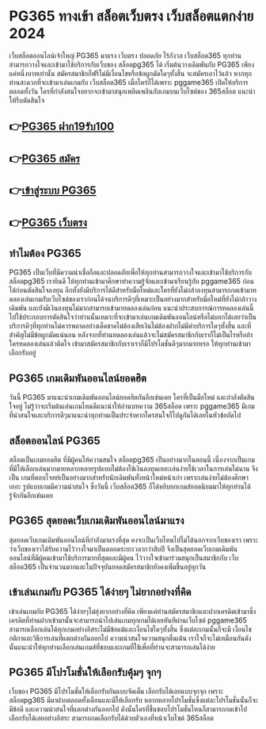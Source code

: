 # PG365 ทางเข้า สล็อตเว็บตรง เว็บสล็อตแตกง่าย 2024
เว็บสล็อตออนไลน์เจ้าใหญ่ PG365 มาแรง เว็บตรง ปลอดภัย ไร้กังวล เว็บสล็อต365 ทุกท่านสามารถวางใจและเข้ามาใช้บริการกับเว็บของ สล็อตpg365 ได้ เริ่มต้นวางเดิมพันกับ PG365 เพียงแค่หนึ่งบาทเท่านั้น สมัครสมาชิกก็ฟรีไม่มีเงื่อนไขหรือข้อผูกมัดใดๆทั้งสิ้น จะสมัครเอาไว้แล้ว หากทุกท่านสะดวกที่จะเข้ามาเล่นเกมกับ เว็บสล็อต365 เมื่อไหร่ก็ได้เพราะ pggame365 เปิดให้บริการตลอดทั้งวัน ใครที่กำลังสนใจอยากจะเข้ามาสนุกเพลิดเพลินกับเกมบนเว็บไซต์ของ 365สล็อต แนะนำให้รีบตัดสินใจ

## 👉[PG365 ฝาก19รับ100](https://bit.ly/3SpzIbT)
## 👉[PG365 สมัคร](https://bit.ly/3SpzIbT)
## 👉[เข้าสู่ระบบ PG365](https://bit.ly/3SpzIbT)
## 👉[PG365 เว็บตรง](https://bit.ly/3SpzIbT)


## ทำไมต้อง PG365

PG365 เป็นเว็บที่มีความน่าเชื่อถือและปลอดภัยเพื่อให้ทุกท่านสามารถวางใจและเข้ามาใช้บริการกับ สล็อตpg365 เรายินดี ให้ทุกท่านเข้ามาศึกษาทำความรู้จักและเข้ามาเรียนรู้กับ pggame365 ก่อนได้ก่อนตัดสินใจลงทุน อีกทั้งยังมีบริการได้ดีสำหรับมือใหม่และใครที่ยังไม่กล้าลงทุนสามารถกดเข้ามาทดลองเล่นเกมกับเว็บไซต์ของเราก่อนได้จนบริการดีๆที่เหมาะเป็นอย่างมากสำหรับมือใหม่ที่ยังไม่กล้าวางเดิมพัน และยังมีเงินลงทุนไม่มากสามารถเข้ามาทดลองเล่นก่อน แนะนำประสบการณ์การทดลองเล่นนี้ไปใช้ประกอบการตัดสินใจว่าท่านนั้นเหมาะที่จะเข้ามาเล่นเกมเดิมพันออนไลน์หรือไม่บอกได้เลยว่าเป็นบริการดีๆที่ทุกท่านไม่ควรพลาดอย่างเด็ดขาดไม่ต้องเสียเงินไม่ต้องฝากไม่มีค่าบริการใดๆทั้งสิ้น และที่สำคัญไม่มีข้อผูกมัดแน่นอน หลังจากที่ท่านทดลองเล่นแล้วจะไม่สมัครสมาชิกกับเราก็ไม่เป็นไรหรือถ้าใครทดลองเล่นแล้วติดใจ เข้ามาสมัครสมาชิกกับเราเราก็มีโปรโมชั่นดีๆมากมายหรอ ให้ทุกท่านเข้ามาเลือกรับอยู่

## PG365 เกมเดิมพันออนไลน์ยอดฮิต 

วันนี้ PG365 มาแนะนำเกมเดิมพันออนไลน์ยอดฮิตกันอีกเช่นเคย ใครที่เป็นมือใหม่ และกำลังตัดสินใจอยู่ ไม่รู้ว่าจะเริ่มต้นเล่นเกมไหนดีแนะนำให้อ่านบทความ 365สล็อต เพราะ pggame365 มีเกมที่น่าสนใจและบริการดีๆมาแนะนำทุกท่านเป็นประจำหากใครสนใจก็ไปดูกันได้เลยในหัวข้อถัดไป

## สล็อตออนไลน์ PG365

สล็อตเป็นเกมยอดฮิต ที่มีผู้คนให้ความสนใจ สล็อตpg365 เป็นอย่างมากในตอนนี้ เนื่องจากเป็นเกมที่มีให้เลือกเล่นมากมายหลากหลายรูปแบบไม่ต้องใช้เงินลงทุนเยอะเล่นง่ายใช้เวลาในการเล่นไม่นาน จึงเป็น เกมที่ตอบโจทย์เป็นอย่างมากสำหรับนักเดิมพันทั้งหน้าใหม่หน้าเก่า เพราะเล่นง่ายไม่ต้องศึกษาเยอะ รูปแบบเกมมีความน่าสนใจ ซึ่งวันนี้ เว็บสล็อต365 ก็ได้หยิบยกเกมส์ยอดนิยมมาให้ทุกท่านได้รู้จักกันอีกเช่นเคย

## PG365 สุดยอดเว็บเกมเดิมพันออนไลน์มาแรง

สุดยอดเว็บเกมเดิมพันออนไลน์ที่กำลังมาแรงที่สุด คงจะเป็นเว็บไหนไปไม่ได้นอกจากเว็บของเรา เพราะว่าเว็บของเราได้รับความไว้วางใจมาเป็นตลอดระยะเวลากว่าสิบปี จึงเป็นสุดยอดเว็บเกมเดิมพันออนไลน์ที่มีผู้คนเข้ามาใช้บริการมากที่สุดและมีผู้คน ไว้วางใจเข้ามาร่วมสนุกเป็นสมาชิกกับ เว็บสล็อต365 เป็นจำนวนมากและในปัจจุบันยอดสมัครสมาชิกยังคงเพิ่มขึ้นอยู่ทุกวัน

## เข้าเล่นเกมกับ PG365 ได้ง่ายๆ ไม่ยากอย่างที่คิด 

เข้าเล่นเกมกับ PG365 ได้ง่ายๆไม่ยุ่งยากอย่างที่คิด เพียงแค่ท่านสมัครสมาชิกและฝากเครดิตเข้ามาซึ่งเครดิตที่ท่านฝากเข้ามานั้นจะสามารถนำไปเล่นเกมทุกเกมได้เลยทันทีผ่านเว็บไซต์ pggame365  สามารถเลือกเล่นได้ทุกเกมอย่างอิสระไม่มีข้อแม้และเงื่อนไขใดๆทั้งสิ้น ซึ่งแต่ละเกมนั้นก็จะมี เงื่อนไขกติกาและวิธีการเล่นที่แตกต่างกันออกไป ความน่าสนใจความสนุกตื่นเต้น เราใจก็จะไม่เหมือนกันดังนั้นแนะนำให้ทุกท่านเลือกเล่นเกมส์ที่ชอบและเกมที่ใช้เพื่อที่ท่านจะสามารถเล่นได้ง่าย

## PG365 มีโปรโมชั่นให้เลือกรับคุ้มๆ จุกๆ

เว็บของ PG365 มีโปรโมชั่นให้เลือกรับกันแบบจัดเต็ม เลือกรับได้เลยแบบจุกจุก เพราะ สล็อตpg365 มีมาฝากตลอดทั้งเดือนและมีให้เลือกรับ หลากหลายโปรโมชั่นซึ่งแต่ละโปรโมชั่นนั้นก็จะมีข้อดี และความน่าสนใจที่แตกต่างกันออกไป ดังนั้นใครที่ชื่นชอบโปรโมชั่นไหนก็สามารถกดเข้าไปเลือกรับได้เลยอย่างอิสระ สามารถกดเลือกรับได้ด้วยตัวเองที่หน้าเว็บไซต์ 365สล็อต